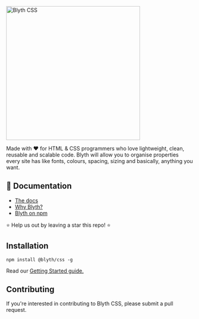 <img src="https://blythcss.dev/img/logo.svg" width="360" alt="Blyth CSS">

Made with ❤️ for HTML & CSS programmers who love lightweight, clean, reusable and scalable code. Blyth will allow you to organise properties every site has like fonts, colours, spacing, sizing and basically, anything you want.

## 📃 Documentation

- [The docs](https://blythcss.dev/docs/)
- [Why Blyth?](https://blythcss.dev/why/)
- [Blyth on npm](https://www.npmjs.com/package/@bly-th/css)

⭐️ Help us out by leaving a star this repo! ⭐️

## Installation

`npm install @blyth/css -g`

Read our [Getting Started guide.](https://blythcss.dev/docs/getting-started/)

## Contributing

If you're interested in contributing to Blyth CSS, please submit a pull request.
